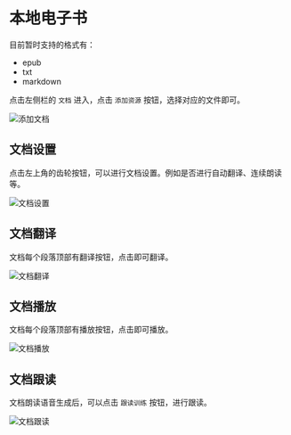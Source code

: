 # 本地电子书

目前暂时支持的格式有：

- epub
- txt
- markdown

点击左侧栏的 `文档` 进入，点击 `添加资源` 按钮，选择对应的文件即可。

![添加文档](/images/enjoy/document-add.png)

## 文档设置

点击左上角的齿轮按钮，可以进行文档设置。例如是否进行自动翻译、连续朗读等。

![文档设置](/images/enjoy/document-settings.png)

## 文档翻译

文档每个段落顶部有翻译按钮，点击即可翻译。

![文档翻译](/images/enjoy/document-translate.png)

## 文档播放

文档每个段落顶部有播放按钮，点击即可播放。

![文档播放](/images/enjoy/document-play.png)

## 文档跟读

文档朗读语音生成后，可以点击 `跟读训练` 按钮，进行跟读。

![文档跟读](/images/enjoy/document-shadow.png)
